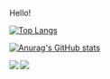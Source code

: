 Hello!

[![Top Langs](https://github-readme-stats.vercel.app/api/top-langs/?username=C7896&layout=compact)](https://github.com/anuraghazra/github-readme-stats)

[![Anurag's GitHub stats](https://github-readme-stats.vercel.app/api?username=C7896)](https://github.com/anuraghazra/github-readme-stats)


<a href="https://github.com/anuraghazra/github-readme-stats">
  <img align="left" src="[https://github-readme-stats.vercel.app/api/pin/?username=C7896&repo=github-readme-stats](https://github-readme-stats.vercel.app/api/top-langs/?username=C7896&layout=compact)" />
</a>
<a href="https://github.com/anuraghazra/github-readme-stats">
  <img align="left" src="(https://github-readme-stats.vercel.app/api?username=C7896)](https://github.com/anuraghazra/github-readme-stats)" />
</a>

